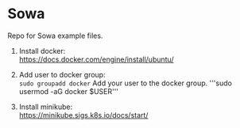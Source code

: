 # Sowa
Repo for Sowa example files.

1. Install docker: <br>
https://docs.docker.com/engine/install/ubuntu/

2. Add user to docker group: <br>
```sudo groupadd docker```
Add your user to the docker group.
'''sudo usermod -aG docker $USER'''

2. Install minikube: <br>
https://minikube.sigs.k8s.io/docs/start/

